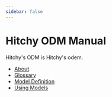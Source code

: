 ```yaml
---
sidebar: false
---
```


# Hitchy ODM Manual

Hitchy's ODM is Hitchy's odem.

* [About](introduction.md)
* [Glossary](glossary.md)
* [Model Definition](guides/defining-models.md)
* [Using Models](guides/using-models.md)
